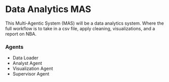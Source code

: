 # Data Analytics MAS
This Multi-Agentic System (MAS) will be a data analytics system. Where the full workflow is to take in a csv file, apply cleaning, visualizations, and a report on NBA.

### Agents 
- Data Loader
- Analyst Agent
- Visualization Agent
- Supervisor Agent

